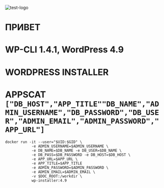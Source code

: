 ![test-logo](http://ci.intr:90/job/apps/job/wordpress/badge/icon)
# ПРИВЕТ
# WP-CLI 1.4.1, WordPress 4.9 
# WORDPRESS INSTALLER
# APPSCAT ```["DB_HOST","APP_TITLE""DB_NAME","ADMIN_USERNAME","DB_PASSWORD","DB_USER","ADMIN_EMAIL","ADMIN_PASSWORD","APP_URL"]```
``` 
docker run -it --user="$UID:$GID" \
            -e ADMIN_USERNAME=$ADMIN_USERNAME \
            -e DB_NAME=$DB_NAME -e DB_USER=$DB_NAME \ 
            -e DB_PASS=$DB_PASSWORD -e DB_HOST=$DB_HOST \
            -e APP_URL=$APP_URL \
            -e APP_TITLE=$APP_TITLE
            -e ADMIN_PASSWORD=$ADMIN_PASSWORD \
            -e ADMIN_EMAIL=$ADMIN_EMAIL \
            -v $DOC_ROOT:/workdir \ 
            wp-installer:4.9
```


